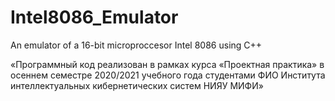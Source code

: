 # Intel8086_Emulator
An emulator of a 16-bit microproccesor Intel 8086 using C++

«Программный код реализован в рамках курса «Проектная практика» в осеннем семестре 2020/2021 учебного года студентами ФИО Института интеллектуальных кибернетических систем НИЯУ МИФИ»
